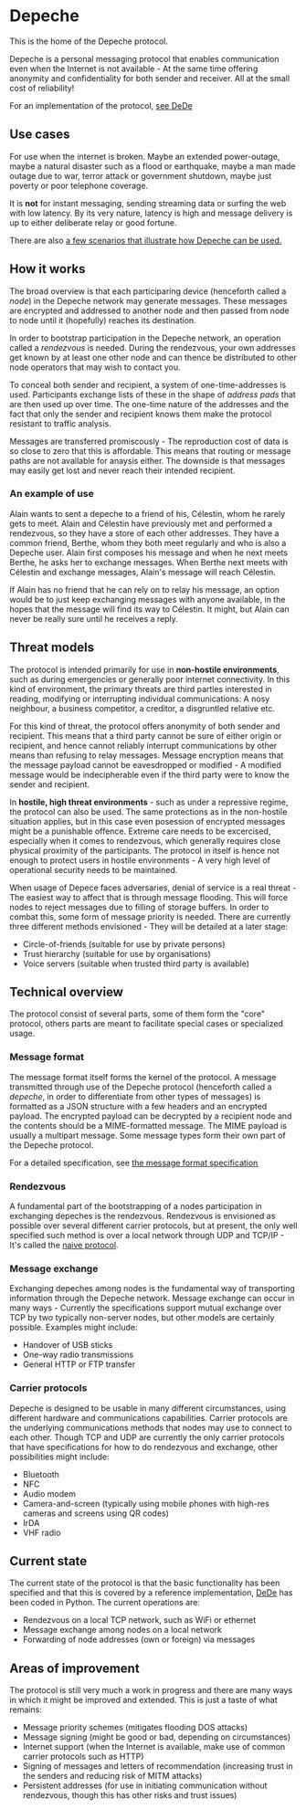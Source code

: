 # Depeche

This is the home of the Depeche protocol.

Depeche is a personal messaging protocol that enables communication even when the Internet is
not available - At the same time offering anonymity and confidentiality for both sender and
receiver. All at the small cost of reliability!

For an implementation of the protocol, [see DeDe](https://github.com/depeche-protocol/dede)

## Use cases

For use when the internet is broken. Maybe an extended power-outage, maybe a natural disaster
such as a flood or earthquake, maybe a man made outage due to war, terror attack or government
shutdown, maybe just poverty or poor telephone coverage.

It is **not** for instant messaging, sending streaming data or surfing the web with low latency.
By its very nature, latency is high and message delivery is up to either deliberate relay or
good fortune.

There are also [a few scenarios that illustrate how Depeche can be used.](scenarios.md)

## How it works

The broad overview is that each participaring device (henceforth called a *node*) in the Depeche
network may generate messages. These messages are encrypted and addressed to another node and
then passed from node to node until it (hopefully) reaches its destination.

In order to bootstrap participation in the Depeche network, an operation called a *rendezvous*
is needed. During the rendezvous, your own addresses get known by at least one other node and
can thence be distributed to other node operators that may wish to contact you.

To conceal both sender and recipient, a system of one-time-addresses is used. Participants
exchange lists of these in the shape of *address pads* that are then used up over time. The
one-time nature of the addresses and the fact that only the sender and recipient knows them
make the protocol resistant to traffic analysis.

Messages are transferred promiscously - The reproduction cost of data is so close to zero that
this is affordable. This means that routing or message paths are not available for anaysis either.
The downside is that messages may easily get lost and never reach their intended recipient.

### An example of use

Alain wants to sent a depeche to a friend of his, Célestin, whom he rarely gets to meet. Alain and
Célestin have previously met and performed a rendezvous, so they have a store of each other addresses.
They have a common friend, Berthe, whom they both meet regularly and who is also a Depeche user.
Alain first composes his message and when he next meets Berthe, he asks her to exchange messages.
When Berthe next meets with Célestin and exchange messages, Alain's message will reach Célestin.

If Alain has no friend that he can rely on to relay his message, an option would be to just
keep exchanging messages with anyone available, in the hopes that the message will find its
way to Célestin. It might, but Alain can never be really sure until he receives a reply.

## Threat models

The protocol is intended primarily for use in **non-hostile environments**, such as during
emergencies or generally poor internet connectivity. In this kind of environment, the primary
threats are third parties interested in reading, modifying or interrupting individual
communications: A nosy neighbour, a business competitor, a creditor, a disgruntled relative etc.

For this kind of threat, the protocol offers anonymity of both sender and recipient. This means
that a third party cannot be sure of either origin or recipient, and hence cannot reliably
interrupt communications by other means than refusing to relay messages. Message encryption means
that the message payload cannot be eavesdropped or modified - A modified message would be
indecipherable even if the third party were to know the sender and recipient.

In **hostile, high threat environments** - such as under a repressive regime, the protocol can also
be used. The same protections as in the non-hostile situation applies, but in this case even
posession of encrypted messages might be a punishable offence. Extreme care needs to be excercised,
especially when it comes to rendezvous, which generally requires close physical proximity of
the participants. The protocol in itself is hence not enough to protect users in hostile
environments - A very high level of operational security needs to be maintained.

When usage of Depece faces adversaries, denial of service is a real threat - The easiest way to
affect that is through message flooding. This will force nodes to reject messages due to filling
of storage buffers. In order to combat this, some form of message priority is needed. There
are currently three different methods envisioned - They will be detailed at a later stage:

* Circle-of-friends (suitable for use by private persons)
* Trust hierarchy (suitable for use by organisations)
* Voice servers (suitable when trusted third party is available)

## Technical overview

The protocol consist of several parts, some of them form the "core" protocol, others parts
are meant to facilitate special cases or specialized usage.

### Message format

The message format itself forms the kernel of the protocol.
A message transmitted through use of the Depeche protocol (henceforth called a *depeche*, in
order to differentiate from other types of messages) is formatted as a JSON structure with
a few headers and an encrypted payload. The encrypted payload can be decrypted by a recipient
node and the contents should be a MIME-formatted message. The MIME payload is usually a
multipart message. Some message types form their own part of the Depeche protocol.

For a detailed specification, see [the message format specification](message_format.md)

### Rendezvous

A fundamental part of the bootstrapping of a nodes participation in exchanging depeches is
the rendezvous. Rendezvous is envisioned as possible over several different carrier protocols,
but at present, the only well specified such method is over a local network through UDP and
TCP/IP - It's called the [naive protocol](tcp_carrier_protocol.md).

### Message exchange

Exchanging depeches among nodes is the fundamental way of transporting information through
the Depeche network. Message exchange can occur in many ways - Currently the specifications
support mutual exchange over TCP by two typically non-server nodes, but other models are certainly
possible. Examples might include:

* Handover of USB sticks
* One-way radio transmissions
* General HTTP or FTP transfer

### Carrier protocols

Depeche is designed to be usable in many different circumstances, using different hardware
and communications capabilities. Carrier protocols are the underlying communications methods
that nodes may use to connect to each other. Though TCP and UDP are currently the only carrier
protocols that have specifications for how to do rendezvous and exchange, other possibilities
might include:

* Bluetooth
* NFC
* Audio modem
* Camera-and-screen (typically using mobile phones with high-res cameras and screens using QR codes)
* IrDA
* VHF radio

## Current state

The current state of the protocol is that the basic functionality has been specified and
that this is covered by a reference implementation, [DeDe](https://github.com/depeche-protocol/dede)
has been coded in Python. The current operations are:

* Rendezvous on a local TCP network, such as WiFi or ethernet
* Message exchange among nodes on a local network
* Forwarding of node addresses (own or foreign) via messages

## Areas of improvement

The protocol is still very much a work in progress and there are many ways in which it might
be improved and extended. This is just a taste of what remains:

* Message priority schemes (mitigates flooding DOS attacks)
* Message signing (might be good or bad, depending on circumstances)
* Internet support (when the Internet is available, make use of common carrier protocols such as HTTP)
* Signing of messages and letters of recommendation (increasing trust in the senders and reducing
  risk of MITM attacks)
* Persistent addresses (for use in initiating communication without rendezvous, though this has other
  risks and trust issues)